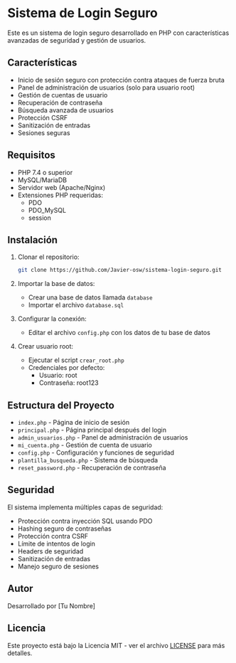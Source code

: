 # Sistema de Login Seguro

Este es un sistema de login seguro desarrollado en PHP con características avanzadas de seguridad y gestión de usuarios.

## Características

- Inicio de sesión seguro con protección contra ataques de fuerza bruta
- Panel de administración de usuarios (solo para usuario root)
- Gestión de cuentas de usuario
- Recuperación de contraseña
- Búsqueda avanzada de usuarios
- Protección CSRF
- Sanitización de entradas
- Sesiones seguras

## Requisitos

- PHP 7.4 o superior 
- MySQL/MariaDB
- Servidor web (Apache/Nginx)
- Extensiones PHP requeridas:
  - PDO
  - PDO_MySQL
  - session

## Instalación

1. Clonar el repositorio:
   ```bash
   git clone https://github.com/Javier-osw/sistema-login-seguro.git
   ```

2. Importar la base de datos:
   - Crear una base de datos llamada `database`
   - Importar el archivo `database.sql`

3. Configurar la conexión:
   - Editar el archivo `config.php` con los datos de tu base de datos

4. Crear usuario root:
   - Ejecutar el script `crear_root.php`
   - Credenciales por defecto:
     - Usuario: root
     - Contraseña: root123

## Estructura del Proyecto

- `index.php` - Página de inicio de sesión
- `principal.php` - Página principal después del login
- `admin_usuarios.php` - Panel de administración de usuarios
- `mi_cuenta.php` - Gestión de cuenta de usuario
- `config.php` - Configuración y funciones de seguridad
- `plantilla_busqueda.php` - Sistema de búsqueda
- `reset_password.php` - Recuperación de contraseña

## Seguridad

El sistema implementa múltiples capas de seguridad:
- Protección contra inyección SQL usando PDO
- Hashing seguro de contraseñas
- Protección contra CSRF
- Límite de intentos de login
- Headers de seguridad
- Sanitización de entradas
- Manejo seguro de sesiones

## Autor

Desarrollado por [Tu Nombre]

## Licencia

Este proyecto está bajo la Licencia MIT - ver el archivo [LICENSE](LICENSE) para más detalles. 
